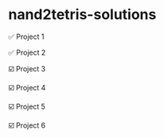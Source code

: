 # nand2tetris-solutions
✅ Project 1

✅ Project 2

☑️ Project 3

☑️ Project 4

☑️ Project 5

☑️ Project 6
